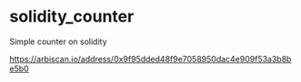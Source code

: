 # solidity_counter

Simple counter on solidity

https://arbiscan.io/address/0x9f95dded48f9e7058950dac4e909f53a3b8be5b0
